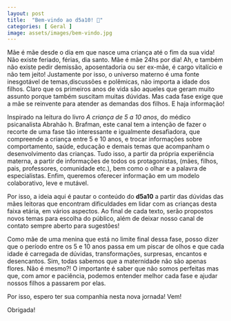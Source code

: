 ```yaml
---
layout: post
title:  "Bem-vindo ao d5a10! 🙂"
categories: [ Geral ]
image: assets/images/bem-vindo.jpg
---
```


Mãe é mãe desde o dia em que nasce uma criança até o fim da sua vida! Não existe feriado, férias, dia santo. Mãe é mãe 24hs por dia! Ah, e também não existe pedir demissão, aposentadoria ou ser ex-mãe, é cargo vitalício e não tem jeito! Justamente por isso, o universo materno é uma fonte inesgotável de temas,discussões e polêmicas, não importa a idade dos filhos. Claro que os primeiros anos de vida são aqueles que geram muito assunto porque também suscitam muitas dúvidas. Mas cada fase exige que a mãe se reinvente para atender as demandas dos filhos. E haja informação!

Inspirado na leitura do livro <i>A criança de 5 a 10 anos</i>, do médico psicanalista Abrahão h. Brafman, este canal tem a intenção de fazer o recorte de uma fase tão interessante e igualmente desafiadora, que compreende a criança entre 5 e 10 anos, e trocar informações sobre comportamento, saúde, educação e demais temas que acompanham o desenvolvimento das crianças. Tudo isso, a partir da própria experiência materna, a partir de informações de todos os protagonistas, (mães, filhos, pais, professores, comunidade etc.), bem como o olhar e a palavra de especialistas. Enfim, queremos oferecer informação em um modelo colaborativo, leve e mutável.

Por isso, a ideia aqui é pautar o conteúdo do <b>d5a10</b> a partir das dúvidas das mães leitoras que encontram dificuldades em lidar com as crianças desta faixa etária, em vários aspectos. Ao final de cada texto, serão propostos novos temas para escolha do público, além de deixar nosso canal de contato sempre aberto para sugestões!

Como mãe de uma menina que está no limite final dessa fase, posso dizer que o período entre os 5 e 10 anos passa em um piscar de olhos e que cada idade é carregada de dúvidas, transformações, surpresas, encantos e desencantos. Sim, todas sabemos que a maternidade não são apenas flores. Não é mesmo?! O importante é saber que não somos perfeitas  mas que, com amor e paciência, podemos entender melhor cada fase e ajudar nossos filhos a passarem por elas. 

Por isso, espero  ter sua companhia nesta nova jornada! Vem!

Obrigada!